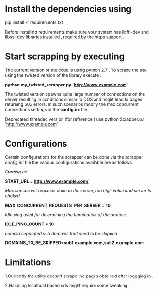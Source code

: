 Install the dependencies using
===================================
pip install -r requirements.txt


Before installing requirements make sure your system has libffi-dev and
libssl-dev libraries installed , required by the https support .

Start scrapping  by executing
===================================
The current version of the code is using python 2.7 .
To scrape the site using the twisted version of the library execute :

**python my_twisted_scrapper.py 'http://www.example.com'**


The twisted version spawns quite large number of connections on the server
resulting in conditions similar to DOS and might lead to pages returning 503
errors. In such scenarios modify the max concurrent connections settings in the
**config.ini** file .

Deprecated threaded version (for reference ) use
python Scrapper.py 'http://www.example.com'


Configurations
==============
Certain configurations for the scrapper can be done via the scrapper *config.ini*
file the various configurations available are as follows

*Starting url*

**START_URL = http://www.example.com/**

*Max concurrent requests done to the server, too high value and server is choked*

**MAX_CONCURRENT_REQUESTS_PER_SERVER = 10**

*Idle ping used for determining the termination of the process*

**IDLE_PING_COUNT = 10**

*comma separated sub domains that need to be skipped*

**DOMAINS_TO_BE_SKIPPED=sub1.example.com,sub2.example.com**



Limitations
============
1.Currently the utility doesn't scrape the pages obtained after loggging in .

2.Handling localhost based urls might require some tweaking .